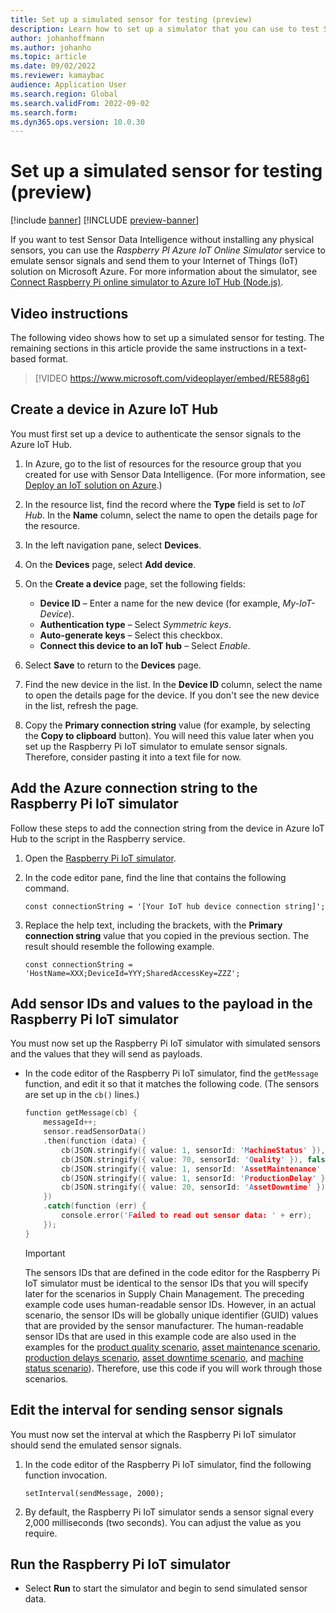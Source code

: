 ```yaml
---
title: Set up a simulated sensor for testing (preview)
description: Learn how to set up a simulator that you can use to test Sensor Data Intelligence without installing any physical sensors, including video instructions.
author: johanhoffmann
ms.author: johanho
ms.topic: article
ms.date: 09/02/2022
ms.reviewer: kamaybac
audience: Application User
ms.search.region: Global
ms.search.validFrom: 2022-09-02
ms.search.form:
ms.dyn365.ops.version: 10.0.30
---
```


# Set up a simulated sensor for testing (preview)

[!include [banner](../includes/banner.md)]
[!INCLUDE [preview-banner](../includes/preview-banner.md)]
<!-- KFM: Preview until further notice -->

If you want to test Sensor Data Intelligence without installing any physical sensors, you can use the *Raspberry PI Azure IoT Online Simulator* service to emulate sensor signals and send them to your Internet of Things (IoT) solution on Microsoft Azure. For more information about the simulator, see [Connect Raspberry Pi online simulator to Azure IoT Hub (Node.js)](/azure/iot-hub/iot-hub-raspberry-pi-web-simulator-get-started).

## Video instructions

The following video shows how to set up a simulated sensor for testing. The remaining sections in this article provide the same instructions in a text-based format.

> [!VIDEO https://www.microsoft.com/videoplayer/embed/RE588g6]

## Create a device in Azure IoT Hub

You must first set up a device to authenticate the sensor signals to the Azure IoT Hub.

1. In Azure, go to the list of resources for the resource group that you created for use with Sensor Data Intelligence. (For more information, see [Deploy an IoT solution on Azure](sdi-deploy-iot-solution-on-azure.md).)
1. In the resource list, find the record where the **Type** field is set to *IoT Hub*. In the **Name** column, select the name to open the details page for the resource.
1. In the left navigation pane, select **Devices**.
1. On the **Devices** page, select **Add device**.
1. On the **Create a device** page, set the following fields:

    - **Device ID** – Enter a name for the new device (for example, *My-IoT-Device*).
    - **Authentication type** – Select *Symmetric keys*.
    - **Auto-generate keys** – Select this checkbox.
    - **Connect this device to an IoT hub** – Select *Enable*.

1. Select **Save** to return to the **Devices** page.
1. Find the new device in the list. In the **Device ID** column, select the name to open the details page for the device. If you don't see the new device in the list, refresh the page.
1. Copy the **Primary connection string** value (for example, by selecting the **Copy to clipboard** button). You will need this value later when you set up the Raspberry Pi IoT simulator to emulate sensor signals. Therefore, consider pasting it into a text file for now.

## Add the Azure connection string to the Raspberry Pi IoT simulator

Follow these steps to add the connection string from the device in Azure IoT Hub to the script in the Raspberry service.

1. Open the [Raspberry Pi IoT simulator](https://azure-samples.github.io/raspberry-pi-web-simulator/).
1. In the code editor pane, find the line that contains the following command.

    `const connectionString = '[Your IoT hub device connection string]';`

1. Replace the help text, including the brackets, with the **Primary connection string** value that you copied in the previous section. The result should resemble the following example.

    `const connectionString = 'HostName=XXX;DeviceId=YYY;SharedAccessKey=ZZZ';`

## Add sensor IDs and values to the payload in the Raspberry Pi IoT simulator

You must now set up the Raspberry Pi IoT simulator with simulated sensors and the values that they will send as payloads.

- In the code editor of the Raspberry Pi IoT simulator, find the `getMessage` function, and edit it so that it matches the following code. (The sensors are set up in the `cb()` lines.)

    ```cpp
    function getMessage(cb) {
        messageId++;
        sensor.readSensorData()
        .then(function (data) {
            cb(JSON.stringify({ value: 1, sensorId: 'MachineStatus' }), false);
            cb(JSON.stringify({ value: 70, sensorId: 'Quality' }), false);
            cb(JSON.stringify({ value: 1, sensorId: 'AssetMaintenance' }), false);
            cb(JSON.stringify({ value: 1, sensorId: 'ProductionDelay' }), false);
            cb(JSON.stringify({ value: 20, sensorId: 'AssetDowntime' }), false);
        })
        .catch(function (err) {
            console.error('Failed to read out sensor data: ' + err);
        });
    }
    ```

    > [!IMPORTANT]
    > The sensors IDs that are defined in the code editor for the Raspberry Pi IoT simulator must be identical to the sensor IDs that you will specify later for the scenarios in Supply Chain Management. The preceding example code uses human-readable sensor IDs. However, in an actual scenario, the sensor IDs will be globally unique identifier (GUID) values that are provided by the sensor manufacturer. The human-readable sensor IDs that are used in this example code are also used in the examples for the [product quality scenario](sdi-scenario-product-quality.md), [asset maintenance scenario](sdi-scenario-asset-maintenance.md), [production delays scenario](sdi-scenario-production-delays.md), [asset downtime scenario](sdi-scenario-asset-downtime.md), and [machine status scenario](sdi-scenario-equipment-downtime.md)). Therefore, use this code if you will work through those scenarios.

## Edit the interval for sending sensor signals

You must now set the interval at which the Raspberry Pi IoT simulator should send the emulated sensor signals.

1. In the code editor of the Raspberry Pi IoT simulator, find the following function invocation.

    `setInterval(sendMessage, 2000);`

2. By default, the Raspberry Pi IoT simulator sends a sensor signal every 2,000 milliseconds (two seconds). You can adjust the value as you require.

## Run the Raspberry Pi IoT simulator

- Select **Run** to start the simulator and begin to send simulated sensor data.
